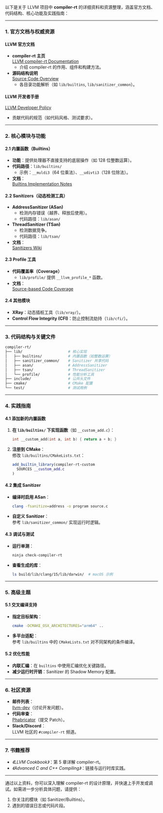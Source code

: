 以下是关于 LLVM 项目中 **compiler-rt** 的详细资料和资源整理，涵盖官方文档、代码结构、核心功能及实践指南：

---

### **1. 官方文档与权威资源**
#### **LLVM 官方文档**
- **compiler-rt 主页**  
  [LLVM compiler-rt Documentation](https://compiler-rt.llvm.org/)  
  - 介绍 compiler-rt 的作用、组件和构建方法。
- **源码结构说明**  
  [Source Code Overview](https://compiler-rt.llvm.org/docs/HowToBuild.html)  
  - 各目录功能解析（如 `lib/builtins`, `lib/sanitizer_common`）。

#### **LLVM 开发者手册**  
  [LLVM Developer Policy](https://llvm.org/docs/DeveloperPolicy.html#compiler-rt)  
  - 贡献代码的规范（如代码风格、测试要求）。

---

### **2. 核心模块与功能**
#### **2.1 内置函数（Builtins）**
- **功能**：提供处理器不直接支持的底层操作（如 128 位整数运算）。  
- **代码路径**：`lib/builtins/`  
  - 示例：`__muldi3`（64 位乘法）、`__udivti3`（128 位除法）。  
- **文档**：  
  [Builtins Implementation Notes](https://compiler-rt.llvm.org/docs/Builtins.html)

#### **2.2 Sanitizers（动态检测工具）**
- **AddressSanitizer (ASan)**  
  - 检测内存错误（越界、释放后使用）。  
  - 代码路径：`lib/asan/`  
- **ThreadSanitizer (TSan)**  
  - 检测数据竞争。  
  - 代码路径：`lib/tsan/`  
- **文档**：  
  [Sanitizers Wiki](https://github.com/google/sanitizers/wiki)

#### **2.3 Profile 工具**
- **代码覆盖率（Coverage）**  
  - `lib/profile/` 提供 `__llvm_profile_*` 函数。  
- **文档**：  
  [Source-based Code Coverage](https://clang.llvm.org/docs/SourceBasedCodeCoverage.html)

#### **2.4 其他模块**
- **XRay**：动态插桩工具（`lib/xray/`）。  
- **Control Flow Integrity (CFI)**：防止控制流劫持（`lib/cfi/`）。

---

### **3. 代码结构与关键文件**
```bash
compiler-rt/
├── lib/                     # 核心实现
│   ├── builtins/            # 内置函数（如整数运算）
│   ├── sanitizer_common/    # Sanitizer 共享代码
│   ├── asan/                # AddressSanitizer
│   ├── tsan/                # ThreadSanitizer
│   └── profile/             # 性能分析工具
├── include/                 # 公共头文件
├── cmake/                   # CMake 配置
└── test/                    # 测试用例
```

---

### **4. 实践指南**
#### **4.1 添加新的内置函数**
1. **在 `lib/builtins/` 下实现函数**（如 `__custom_add.c`）：
   ```c
   int __custom_add(int a, int b) { return a + b; }
   ```
2. **注册到 CMake**：  
   修改 `lib/builtins/CMakeLists.txt`：
   ```cmake
   add_builtin_library(compiler-rt-custom
     SOURCES __custom_add.c
   )
   ```

#### **4.2 集成 Sanitizer**
- **编译时启用 ASan**：
  ```bash
  clang -fsanitize=address -o program source.c
  ```
- **自定义 Sanitizer**：  
  参考 `lib/sanitizer_common/` 实现运行时逻辑。

#### **4.3 调试与测试**
- **运行单测**：
  ```bash
  ninja check-compiler-rt
  ```
- **查看生成的库**：
  ```bash
  ls build/lib/clang/15/lib/darwin/  # macOS 示例
  ```

---

### **5. 高级主题**
#### **5.1 交叉编译支持**
- **指定目标架构**：
  ```bash
  cmake -DCMAKE_OSX_ARCHITECTURES="arm64" ..
  ```
- **多平台适配**：  
  参考 `lib/builtins` 中的 `CMakeLists.txt` 对不同架构的条件编译。

#### **5.2 优化性能**
- **内联汇编**：在 `builtins` 中使用汇编优化关键路径。  
- **减少运行时开销**：Sanitizer 的 Shadow Memory 配置。

---

### **6. 社区资源**
- **邮件列表**：  
  [llvm-dev](https://lists.llvm.org/cgi-bin/mailman/listinfo/llvm-dev)（讨论开发问题）。  
- **代码审查**：  
  [Phabricator](https://reviews.llvm.org/)（提交 Patch）。  
- **Slack/Discord**：  
  LLVM 社区的 `#compiler-rt` 频道。

---

### **7. 书籍推荐**
- *《LLVM Cookbook》*：第 5 章详解 compiler-rt。  
- *《Advanced C and C++ Compiling》*：链接与运行时库实践。

---

通过以上资料，你可以深入理解 compiler-rt 的设计原理，并快速上手开发或调试。如需进一步分析具体问题，请提供：  
1. 你关注的模块（如 Sanitizer/Builtins）。  
2. 遇到的错误日志或代码片段。